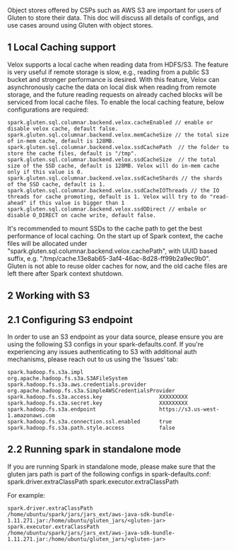 Object stores offered by CSPs such as AWS S3 are important for users of Gluten to store their data. This doc will discuss all details of configs, and use cases around using Gluten with object stores. 

## 1 Local Caching support

Velox supports a local cache when reading data from HDFS/S3. The feature is very useful if remote storage is slow, e.g., reading from a public S3 bucket and stronger performance is desired. With this feature, Velox can asynchronously cache the data on local disk when reading from remote storage, and the future reading requests on already cached blocks will be serviced from local cache files. To enable the local caching feature, below configurations are required:
```
spark.gluten.sql.columnar.backend.velox.cacheEnabled // enable or disable velox cache, default false.
spark.gluten.sql.columnar.backend.velox.memCacheSize // the total size of in-mem cache, default is 128MB.
spark.gluten.sql.columnar.backend.velox.ssdCachePath  // the folder to store the cache files, default is "/tmp".
spark.gluten.sql.columnar.backend.velox.ssdCacheSize  // the total size of the SSD cache, default is 128MB. Velox will do in-mem cache only if this value is 0.
spark.gluten.sql.columnar.backend.velox.ssdCacheShards // the shards of the SSD cache, default is 1.
spark.gluten.sql.columnar.backend.velox.ssdCacheIOThreads // the IO threads for cache promoting, default is 1. Velox will try to do "read-ahead" if this value is bigger than 1 
spark.gluten.sql.columnar.backend.velox.ssdODirect // enbale or disable O_DIRECT on cache write, default false.
```

It's recommended to mount SSDs to the cache path to get the best performance of local caching. On the start up of Spark context, the cache files will be allocated under "spark.gluten.sql.columnar.backend.velox.cachePath", with UUID based suffix, e.g. "/tmp/cache.13e8ab65-3af4-46ac-8d28-ff99b2a9ec9b0". Gluten is not able to reuse older caches for now, and the old cache files are left there after Spark context shutdown.

## 2 Working with S3

## 2.1 Configuring S3 endpoint

In order to use an S3 endpoint as your data source, please ensure you are using the following S3 configs in your spark-defaults.conf. If you're experiencing any issues authenticating to S3 with additional auth mechanisms, please reach out to us using the 'Issues' tab: 
```shell script
spark.hadoop.fs.s3a.impl           				org.apache.hadoop.fs.s3a.S3AFileSystem
spark.hadoop.fs.s3a.aws.credentials.provider 	org.apache.hadoop.fs.s3a.SimpleAWSCredentialsProvider
spark.hadoop.fs.s3a.access.key     				XXXXXXXXX
spark.hadoop.fs.s3a.secret.key     				XXXXXXXXX
spark.hadoop.fs.s3a.endpoint 					https://s3.us-west-1.amazonaws.com
spark.hadoop.fs.s3a.connection.ssl.enabled 		true	
spark.hadoop.fs.s3a.path.style.access 			false
```

## 2.2 Running spark in standalone mode

If you are running Spark in standalone mode, please make sure that the gluten jars path is part of the following configs in spark-defaults.conf:
spark.driver.extraClassPath
spark.executor.extraClassPath

For example:
```shell script
spark.driver.extraClassPath        /home/ubuntu/spark/jars/jars_ext/aws-java-sdk-bundle-1.11.271.jar:/home/ubuntu/gluten_jars/<gluten-jar>
spark.executor.extraClassPath        /home/ubuntu/spark/jars/jars_ext/aws-java-sdk-bundle-1.11.271.jar:/home/ubuntu/gluten_jars/<gluten-jar>
```
